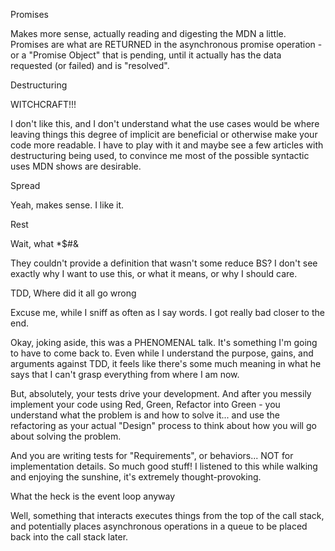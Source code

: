 Promises

Makes more sense, actually reading and digesting the MDN a little. Promises are what are RETURNED in the asynchronous promise operation - or a "Promise Object" that is pending, until it actually has the data requested (or failed) and is "resolved".

Destructuring

WITCHCRAFT!!!

I don't like this, and I don't understand what the use cases would be where leaving things this degree of implicit are beneficial or otherwise make your code more readable. I have to play with it and maybe see a few articles with destructuring being used, to convince me most of the possible syntactic uses MDN shows are desirable.

Spread

Yeah, makes sense. I like it.

Rest

Wait, what *$#&

They couldn't provide a definition that wasn't some reduce BS? I don't see exactly why I want to use this, or what it means, or why I should care.

TDD, Where did it all go wrong

Excuse me, while I sniff as often as I say words. I got really bad closer to the end.

Okay, joking aside, this was a PHENOMENAL talk. It's something I'm going to have to come back to. Even while I understand the purpose, gains, and arguments against TDD, it feels like there's some much meaning in what he says that I can't grasp everything from where I am now.

But, absolutely, your tests drive your development. And after you messily implement your code using Red, Green, Refactor into Green - you understand what the problem is and how to solve it... and use the refactoring as your actual "Design" process to think about how you will go about solving the problem.

And you are writing tests for "Requirements", or behaviors... NOT for implementation details. So much good stuff! I listened to this while walking and enjoying the sunshine, it's extremely thought-provoking.

What the heck is the event loop anyway

Well, something that interacts executes things from the top of the call stack, and potentially places asynchronous operations in a queue to be placed back into the call stack later.